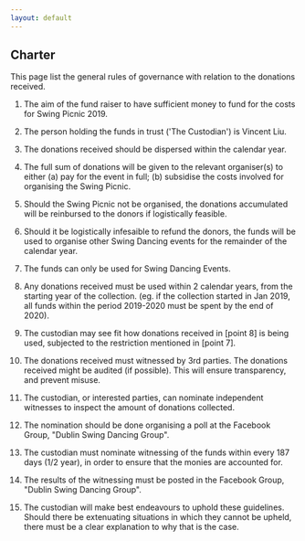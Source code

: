 ```yaml
---
layout: default
---
```


## Charter

This page list the general rules of governance with relation to the donations received.

1. The aim of the fund raiser to have sufficient money to fund for the costs for Swing Picnic 2019.

2. The person holding the funds in trust ('The Custodian') is Vincent Liu.

3. The donations received should be dispersed within the calendar year.

4. The full sum of donations will be given to the relevant organiser(s) to either (a) pay for the event in full; (b) subsidise the costs involved for organising the Swing Picnic.

5. Should the Swing Picnic not be organised, the donations accumulated will be reinbursed to the donors if logistically feasible.

6. Should it be logistically infesaible to refund the donors, the funds will be used to organise other Swing Dancing events for the remainder of the calendar year.

7. The funds can only be used for Swing Dancing Events.

8. Any donations received must be used within 2 calendar years, from the starting year of the collection. (eg. if the collection started in Jan 2019, all funds within the period 2019-2020 must be spent by the end of 2020).

9. The custodian may see fit how donations received in [point 8] is being used, subjected to the restriction mentioned in [point 7].

10. The donations received must witnessed by 3rd parties. The donations received might be audited (if possible). This will ensure transparency, and prevent misuse.

11. The custodian, or interested parties, can nominate independent witnesses to inspect the amount of donations collected.

12. The nomination should be done organising a poll at the Facebook Group, "Dublin Swing Dancing Group".

13. The custodian must nominate witnessing of the funds within every 187 days (1/2 year), in order to ensure that the monies are accounted for.

14. The results of the witnessing must be posted in the Facebook Group, "Dublin Swing Dancing Group".

15. The custodian will make best endeavours to uphold these guidelines. Should there be extenuating situations in which they cannot be upheld, there must be a clear explanation to why that is the case.
